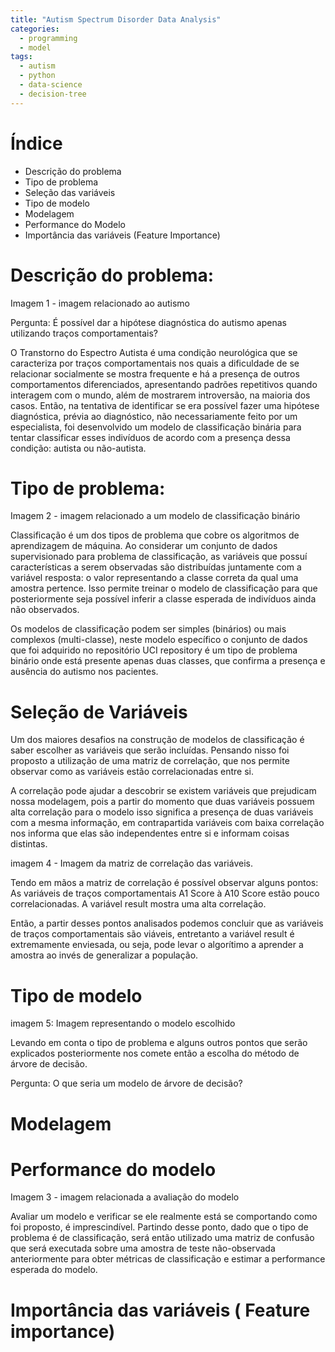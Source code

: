 ```yaml
---
title: "Autism Spectrum Disorder Data Analysis"
categories:
  - programming
  - model
tags:
  - autism
  - python
  - data-science
  - decision-tree
---
```


# Índice

* Descrição do problema
* Tipo de problema
* Seleção das variáveis
* Tipo de modelo
* Modelagem
* Performance do Modelo
* Importância das variáveis (Feature Importance)

# Descrição do problema:

Imagem 1 - imagem relacionado ao autismo

Pergunta: É possível dar a hipótese diagnóstica do autismo apenas utilizando traços comportamentais? 


O Transtorno do Espectro Autista é uma condição neurológica que se caracteriza por traços comportamentais nos quais a dificuldade de se relacionar socialmente se mostra frequente e há a presença de outros comportamentos diferenciados, apresentando padrões repetitivos quando interagem com o mundo, além de mostrarem introversão, na maioria dos casos. Então, na tentativa de identificar se era possível fazer uma hipótese diagnóstica, prévia ao diagnóstico, não necessariamente feito por um especialista, foi desenvolvido um modelo de classificação binária para tentar classificar esses indivíduos de acordo com a presença dessa condição: autista ou não-autista.

# Tipo de problema:

Imagem 2 - imagem relacionado a um modelo de classificação binário

Classificação é um dos tipos de problema que cobre os algoritmos de aprendizagem de máquina. Ao considerar um conjunto de dados supervisionado para problema de classificação, as variáveis que possuí características a serem observadas são distribuídas juntamente com a variável resposta: o valor representando a classe correta da qual uma amostra pertence. Isso permite treinar o modelo de classificação para que posteriormente seja possível inferir a classe esperada de indivíduos ainda não observados. 


Os modelos de classificação podem ser simples (binários) ou  mais complexos (multi-classe), neste modelo específico o conjunto de dados que foi adquirido no repositório UCI repository é um tipo de problema binário onde está presente apenas duas classes, que confirma a presença e ausência do autismo nos pacientes.




# Seleção de Variáveis

Um dos maiores desafios na construção de modelos de classificação é saber escolher as variáveis que serão incluídas.  Pensando nisso foi proposto a utilização de uma matriz de correlação, que nos permite observar como as variáveis estão correlacionadas entre si.

A correlação pode ajudar a descobrir se existem variáveis que prejudicam nossa modelagem, pois a partir do momento que duas variáveis possuem alta correlação para o modelo isso significa a presença de duas variáveis com a mesma informação, em contrapartida variáveis com baixa correlação nos informa que elas são independentes entre si e informam coisas distintas.

imagem 4 - Imagem da matriz de correlação das variáveis.

Tendo em mãos a matriz de correlação é possível observar alguns pontos:
As variáveis de traços comportamentais A1 Score à A10 Score estão pouco correlacionadas.
A variável result mostra uma alta correlação.

Então, a partir desses pontos analisados podemos concluir que as variáveis de traços comportamentais são viáveis, entretanto a variável result é extremamente enviesada, ou seja, pode levar o algorítimo a aprender a amostra ao invés de generalizar a população.

# Tipo de modelo

imagem 5: Imagem representando o modelo escolhido

Levando em conta o tipo de problema e alguns outros pontos que serão explicados posteriormente nos comete então a escolha do método de árvore de decisão.

Pergunta: O que seria um modelo de árvore de decisão?



# Modelagem

# Performance do modelo

Imagem 3 -  imagem relacionada a avaliação do modelo

Avaliar um modelo e verificar se ele realmente está se comportando como foi proposto, é imprescindível. Partindo desse ponto, dado  que o tipo de problema é de classificação, será então utilizado uma matriz de confusão que será executada sobre uma amostra de teste não-observada anteriormente para obter métricas de classificação e estimar a performance esperada do modelo.

# Importância das variáveis ( Feature importance)


